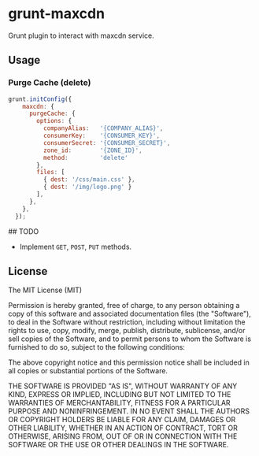 # grunt-maxcdn

Grunt plugin to interact with maxcdn service.

## Usage

### Purge Cache (delete)

~~~js
grunt.initConfig({
    maxcdn: {
      purgeCache: {
        options: {
          companyAlias:   '{COMPANY_ALIAS}',
          consumerKey:    '{CONSUMER_KEY}',
          consumerSecret: '{CONSUMER_SECRET}',
          zone_id:        '{ZONE_ID}',
          method:         'delete'
        },
        files: [
          { dest: '/css/main.css' },
          { dest: '/img/logo.png' }
        ],
      },
    },
  });
~~~
  
## TODO
* Implement `GET`, `POST`, `PUT` methods.

## License

The MIT License (MIT)

Permission is hereby granted, free of charge, to any person obtaining a copy
of this software and associated documentation files (the "Software"), to deal
in the Software without restriction, including without limitation the rights
to use, copy, modify, merge, publish, distribute, sublicense, and/or sell
copies of the Software, and to permit persons to whom the Software is
furnished to do so, subject to the following conditions:

The above copyright notice and this permission notice shall be included in
all copies or substantial portions of the Software.

THE SOFTWARE IS PROVIDED "AS IS", WITHOUT WARRANTY OF ANY KIND, EXPRESS OR
IMPLIED, INCLUDING BUT NOT LIMITED TO THE WARRANTIES OF MERCHANTABILITY,
FITNESS FOR A PARTICULAR PURPOSE AND NONINFRINGEMENT. IN NO EVENT SHALL THE
AUTHORS OR COPYRIGHT HOLDERS BE LIABLE FOR ANY CLAIM, DAMAGES OR OTHER
LIABILITY, WHETHER IN AN ACTION OF CONTRACT, TORT OR OTHERWISE, ARISING FROM,
OUT OF OR IN CONNECTION WITH THE SOFTWARE OR THE USE OR OTHER DEALINGS IN
THE SOFTWARE.
